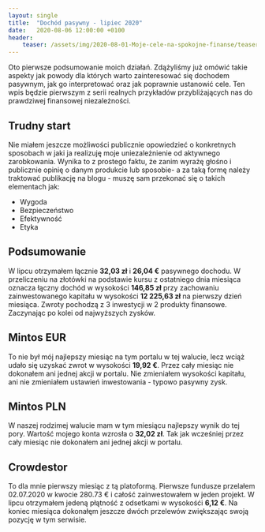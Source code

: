 ```yaml
---
layout: single
title:  "Dochód pasywny - lipiec 2020"
date:   2020-08-06 12:00:00 +0100
header:
    teaser: /assets/img/2020-08-01-Moje-cele-na-spokojne-finanse/teaser.jpg
---
```


Oto pierwsze podsumowanie moich działań. Zdążyliśmy już omówić takie aspekty jak powody dla których warto zainteresować się dochodem pasywnym, jak go interpretować oraz jak poprawnie ustanowić cele. Ten wpis będzie pierwszym z serii realnych przykładów przybliżających nas do prawdziwej finansowej niezależności.

## Trudny start

Nie miałem jeszcze możliwości publicznie opowiedzieć o konkretnych sposobach w jaki ja realizuję moje uniezależnienie od aktywnego zarobkowania. Wynika to z prostego faktu, że zanim wyrażę głośno i publicznie opinię o danym produkcie lub sposobie- a za taką formę należy traktować publikację na blogu - muszę sam przekonać się o takich elementach jak:
- Wygoda
- Bezpieczeństwo
- Efektywność
- Etyka

## Podsumowanie

W lipcu otrzymałem łącznie **32,03 zł** i **26,04 €** pasywnego dochodu. W przeliczeniu na złotówki na podstawie kursu z ostatniego dnia miesiąca oznacza łączny dochód w wysokości **146,85 zł** przy zachowaniu zainwestowanego kapitału w wysokości **12 225,63 zł** na pierwszy dzień miesiąca. Zwroty pochodzą z 3 inwestycji w 2 produkty finansowe. Zaczynając po kolei od najwyższych zysków.

## Mintos EUR

To nie był mój najlepszy miesiąc na tym portalu w tej walucie, lecz wciąż udało się uzyskać zwrot w wysokości **19,92 €**. Przez cały miesiąc nie dokonałem ani jednej akcji w portalu. Nie zmieniałem wysokości kapitału, ani nie zmieniałem ustawień inwestowania - typowo pasywny zysk.

<canvas id="mintosEurChart" width="400" height="250"></canvas>
<script>
var ctx = document.getElementById('mintosEurChart').getContext('2d');
var myChart = new Chart(ctx,
    {
        "type":"line",
        "data":
        {
            "labels":["07.2020","08.2020","09.2020","10.2020","11.2020","12.2020"],
            "datasets":[
                {
                    "label":"Mintos EUR",
                    "data":[19.92],
                    "fill":false,
                    "borderColor":"rgb(75, 192, 192)",
                    "lineTension":0.1
                }
                ]}
    }
);
</script>

## Mintos PLN

W naszej rodzimej walucie mam w tym miesiącu najlepszy wynik do tej pory. Wartość mojego konta wzrosła o **32,02 zł**. Tak jak wcześniej przez cały miesiąc nie dokonałem ani jednej akcji w portalu.

<canvas id="mintosPlnChart" width="400" height="250"></canvas>
<script>
var ctx = document.getElementById('mintosPlnChart').getContext('2d');
var myChart = new Chart(ctx,
    {
        "type":"line",
        "data":
        {
            "labels":["07.2020","08.2020","09.2020","10.2020","11.2020","12.2020"],
            "datasets":[
                {
                    "label":"Mintos EUR",
                    "data":[32.02],
                    "fill":false,
                    "borderColor":"rgb(75, 192, 192)",
                    "lineTension":0.1
                }
                ]}
    }
);
</script>

## Crowdestor

To dla mnie pierwszy miesiąc z tą platoformą. Pierwsze fundusze przelałem 02.07.2020 w kwocie 280.73 € i całość zainwestowałem w jeden projekt. W lipcu otrzymałem jedeną płątność z odsetkami w wysokośći **6,12 €**. Na koniec miesiąca dokonałęm jeszcze dwóch przelewów zwiększając swoją pozycję w tym serwisie.

<canvas id="crowdestorChart" width="400" height="250"></canvas>
<script>
var ctx = document.getElementById('crowdestorChart').getContext('2d');
var myChart = new Chart(ctx,
    {
        "type": "line",
        "data":
        {
            "labels": ["07.2020","08.2020","09.2020","10.2020","11.2020","12.2020"],
            "datasets": [
                {
                    "label": "Crowdestor",
                    "data": [6.12],
                    "fill": false,
                    "borderColor": "rgb(75, 192, 192)",
                    "lineTension": 0.1
                }
                ]}
    }
);
</script>
